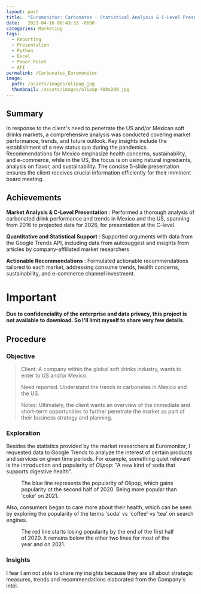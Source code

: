 ```yaml
---
layout: post
title:  "Euromonitor: Carbonates - Statistical Analysis & C-Level Presentation"
date:   2023-04-16 00:43:33 -0600
categories: Marketing
tags:
  - Reporting
  - Presentation
  - Python
  - Excel
  - Power Point
  - API
permalink: /Carbonates_Euromonitor
image: 
  path: /assets/images/olipop.jpg
  thumbnail: /assets/images/olipop-400x200.jpg
---
```

## Summary
In response to the client's need to penetrate the US and/or Mexican soft drinks markets, a comprehensive analysis was conducted covering market performance, trends, and future outlook. Key insights include the establishment of a new status quo during the pandemics. Recommendations for Mexico emphasize health concerns, sustainability, and e-commerce, while in the US, the focus is on using natural ingredients, analysis on flavor, and sustainability. The concise 5-slide presentation ensures the client receives crucial information efficiently for their imminent board meeting.

## Achievements
**Market Analysis & C-Level Presentation**
: Performed a thorough analysis of carbonated drink performance and trends in Mexico and the US, spanning from 2016 to projected data for 2026, for presentation at the C-level.

**Quantitative and Statistical Support**
: Supported arguments with data from the Google Trends API, including data from autosuggest and insights from articles by company-affiliated market researchers

**Actionable Recommendations**
: Formulated actionable recommendations tailored to each market, addressing consume trends, health concerns, sustainability, and e-commerce channel investment.


# **Important**
**Due to confidenciality of the enterprise and data privacy, this project is not available to download. So I'll limit myself to share very few details.**

## Procedure

### Objective
> Client: A company within the global soft drinks industry, wants to enter to US and/or Mexico.
>
> Need reported: Understand the trends in carbonates in Mexico and the US.
>
> Notes: Ultimately, the client wants an overview of the immediate and short-term opportunities to further penetrate the market as part of their business strategy and planning.

### Exploration

Besides the statistics provided by the market researchers at Euromonitor, I requested data to Google Trends to analyze the interest of certain products and services on given time periods. For example, something quiet relevant is the introduction and popularity of *Olipop*: "A new kind of soda that supports digestive health".

<figure class="align-center">
  <a href="#"><img src="{{ site.url }}{{ site.baseurl }}/assets/images/Carbonates_Euromonitor/Olipop.png" alt=""></a>
  <figcaption>The blue line represents the popularity of Olipop, which gains popularity ot the second half of 2020. Being more popular than 'coke' on 2021.</figcaption>
</figure>  

Also, consumers began to care more about their health, which can be seen by exploring the popularity of the terms 'soda' vs 'coffee' vs 'tea' on search engines.

<figure class="align-center">
  <a href="#"><img src="{{ site.url }}{{ site.baseurl }}/assets/images/Carbonates_Euromonitor/Beverages.png" alt=""></a>
  <figcaption>The red line starts losing popularity by the end of the first half of 2020. It remains below the other two lines for most of the year and on 2021.</figcaption>
</figure>  

### Insights
I fear I am not able to share my insights because they are all about strategic measures, trends and recommendations elaborated from the Company's intel.